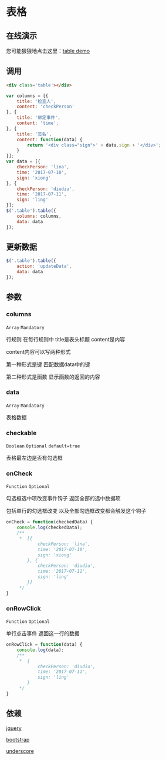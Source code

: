 # 表格

## 在线演示

您可能狠狠地点击这里：[table demo](https://lianpen.github.io/demo/demos/table.html)

## 调用

```html
<div class='table'></div>
```
```js
var columns = [{
	title: '检查人',
	content: 'checkPerson'
}, {
	title: '绑定事件',
	content: 'time',
}, {
	title: '签名',
	content: function(data) {
		return '<div class="sign">' + data.sign + '</div>';
	}
}];
var data = [{
	checkPerson: 'lina',
	time: '2017-07-10',
	sign: 'xiong'
}, {
	checkPerson: 'diudiu',
	time: '2017-07-11',
	sign: 'ling'
}];
$('.table').table({
	columns: columns,
	data: data
});
```

## 更新数据

```js
$('.table').table({
	action: 'updateData',
	data: data
});
```

## 参数

### columns

```Array``` ```Mandatory```

行规则 在每行规则中 title是表头标题 content是内容

content内容可以写两种形式

第一种形式是键 匹配数据data中的键

第二种形式是函数 显示函数的返回的内容

### data

```Array``` ```Mandatory```

表格数据

### checkable

```Boolean``` ```Optional``` ```default=true```

表格最左边是否有勾选框

### onCheck

```Function``` ```Optional``` 

勾选框选中项改变事件钩子 返回全部的选中数据项

包括单行的勾选框改变 以及全部勾选框改变都会触发这个钩子

```js
onCheck = function(checkedData) {
	console.log(checkedData); 
	/**
	 *  [{
			checkPerson: 'lina',
			time: '2017-07-10',
			sign: 'xiong'
		}, {
			checkPerson: 'diudiu',
			time: '2017-07-11',
			sign: 'ling'
		}]
	 */
}
```

### onRowClick

```Function``` ```Optional```

单行点击事件 返回这一行的数据

```js
onRowClick = function(data) {
	console.log(data); 
	/**
	 *  {
			checkPerson: 'diudiu',
			time: '2017-07-11',
			sign: 'ling'
		}
	 */
}
```

## 依赖

[jquery](https://github.com/jquery/jquery)

[bootstrap](https://github.com/twbs/bootstrap)

[underscore](https://github.com/jashkenas/underscore)

















